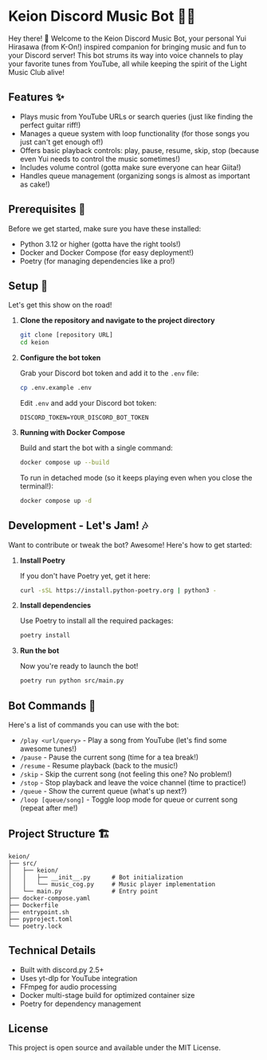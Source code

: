 # Keion Discord Music Bot 🎸🍰

Hey there! 👋 Welcome to the Keion Discord Music Bot, your personal Yui Hirasawa (from K-On!) inspired companion for bringing music and fun to your Discord server! This bot strums its way into voice channels to play your favorite tunes from YouTube, all while keeping the spirit of the Light Music Club alive!

## Features ✨

-   Plays music from YouTube URLs or search queries (just like finding the perfect guitar riff!)
-   Manages a queue system with loop functionality (for those songs you just can't get enough of!)
-   Offers basic playback controls: play, pause, resume, skip, stop (because even Yui needs to control the music sometimes!)
-   Includes volume control (gotta make sure everyone can hear Giita!)
-   Handles queue management (organizing songs is almost as important as cake!)

## Prerequisites 📝

Before we get started, make sure you have these installed:

-   Python 3.12 or higher (gotta have the right tools!)
-   Docker and Docker Compose (for easy deployment!)
-   Poetry (for managing dependencies like a pro!)

## Setup 🚀

Let's get this show on the road!

1.  **Clone the repository and navigate to the project directory**

    ```bash
    git clone [repository URL]
    cd keion
    ```

2.  **Configure the bot token**

    Grab your Discord bot token and add it to the `.env` file:

    ```bash
    cp .env.example .env
    ```

    Edit `.env` and add your Discord bot token:

    ```
    DISCORD_TOKEN=YOUR_DISCORD_BOT_TOKEN
    ```

3.  **Running with Docker Compose**

    Build and start the bot with a single command:

    ```bash
    docker compose up --build
    ```

    To run in detached mode (so it keeps playing even when you close the terminal!):

    ```bash
    docker compose up -d
    ```

## Development - Let's Jam! 🎶

Want to contribute or tweak the bot? Awesome! Here's how to get started:

1.  **Install Poetry**

    If you don't have Poetry yet, get it here:

    ```bash
    curl -sSL https://install.python-poetry.org | python3 -
    ```

2.  **Install dependencies**

    Use Poetry to install all the required packages:

    ```bash
    poetry install
    ```

3.  **Run the bot**

    Now you're ready to launch the bot!

    ```bash
    poetry run python src/main.py
    ```

## Bot Commands 🎤

Here's a list of commands you can use with the bot:

-   `/play <url/query>` - Play a song from YouTube (let's find some awesome tunes!)
-   `/pause` - Pause the current song (time for a tea break!)
-   `/resume` - Resume playback (back to the music!)
-   `/skip` - Skip the current song (not feeling this one? No problem!)
-   `/stop` - Stop playback and leave the voice channel (time to practice!)
-   `/queue` - Show the current queue (what's up next?)
-   `/loop [queue/song]` - Toggle loop mode for queue or current song (repeat after me!)

## Project Structure 🏗️

```
keion/
├── src/
│   ├── keion/
│   │   ├── __init__.py      # Bot initialization
│   │   └── music_cog.py     # Music player implementation
│   └── main.py              # Entry point
├── docker-compose.yaml
├── Dockerfile
├── entrypoint.sh
├── pyproject.toml
└── poetry.lock
```

## Technical Details

- Built with discord.py 2.5+
- Uses yt-dlp for YouTube integration
- FFmpeg for audio processing
- Docker multi-stage build for optimized container size
- Poetry for dependency management

## License

This project is open source and available under the MIT License.